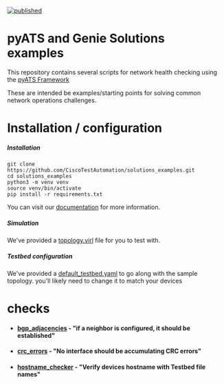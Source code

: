 [![published](https://static.production.devnetcloud.com/codeexchange/assets/images/devnet-published.svg)](https://developer.cisco.com/codeexchange/github/repo/CiscoTestAutomation/solutions_examples)

# pyATS and Genie Solutions examples

This repository contains several scripts for network health checking using the
[pyATS Framework](https://developer.cisco.com/site/pyats/)

These are intended be examples/starting points for solving common network operations
challenges.


# Installation / configuration

##### Installation
```
git clone https://github.com/CiscoTestAutomation/solutions_examples.git
cd solutions_examples
python3 -m venv venv
source venv/bin/activate
pip install -r requirements.txt
```

You can visit our [documentation](https://pubhub.devnetcloud.com/media/pyats-packages/docs/genie/cookbooks/genie.html#how-to-install-genie) for more information.

##### Simulation

We've provided a [topology.virl](./topology.virl) file for you to test with.

##### Testbed configuration

We've provided a [default_testbed.yaml](./testedbed.yaml) to go along with the
sample topology.  you'll likely need to change it to match your devices

# checks

* #### [bgp_adjacencies](./bgp_adjacencies) - "if a neighbor is configured, it should be established"

* #### [crc_errors](./crc_errors) - "No interface should be accumulating CRC errors"

* #### [hostname_checker](./hostname_checker) - "Verify devices hostname with Testbed file names"
